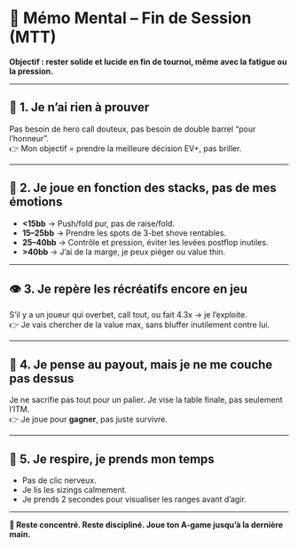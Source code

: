 # 🧠 Mémo Mental – Fin de Session (MTT)

**Objectif : rester solide et lucide en fin de tournoi, même avec la fatigue ou la pression.**

---

## 🧭 1. Je n’ai rien à prouver
Pas besoin de hero call douteux, pas besoin de double barrel “pour l’honneur”.  
👉 Mon objectif = prendre la meilleure décision EV+, pas briller.

---

## 🧮 2. Je joue en fonction des stacks, pas de mes émotions
- **<15bb** → Push/fold pur, pas de raise/fold.
- **15–25bb** → Prendre les spots de 3-bet shove rentables.
- **25–40bb** → Contrôle et pression, éviter les levées postflop inutiles.
- **>40bb** → J’ai de la marge, je peux piéger ou value thin.

---

## 👁️ 3. Je repère les récréatifs encore en jeu
S’il y a un joueur qui overbet, call tout, ou fait 4.3x → je l’exploite.  
👉 Je vais chercher de la value max, sans bluffer inutilement contre lui.

---

## 💸 4. Je pense au payout, mais je ne me couche pas dessus
Je ne sacrifie pas tout pour un palier. Je vise la table finale, pas seulement l’ITM.  
👉 Je joue pour **gagner**, pas juste survivre.

---

## 🧘 5. Je respire, je prends mon temps
- Pas de clic nerveux.
- Je lis les sizings calmement.
- Je prends 2 secondes pour visualiser les ranges avant d’agir.

---

**🧤 Reste concentré. Reste discipliné. Joue ton A-game jusqu’à la dernière main.**